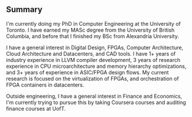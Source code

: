 ## Summary

I'm currently doing my PhD in Computer Engineering at the University of Toronto. I have earned my MASc degree from the University of British Columbia, and before that I finished my BSc from Alexandria University.

I have a general interest in Digital Design, FPGAs, Computer Architecture, Cloud Architecture and Datacenters, and CAD tools. I have 1+ years of industry experience in LLVM compiler development, 3 years of research experience in CPU microarchitecture and memory hierarchy optimizations, and 3+ years of experience in ASIC/FPGA design flows. My current research is focused on the virtualization of FPGAs, and orchestration of FPGA containers in datacenters.

Outside engineering, I have a general interest in Finance and Economics, I'm currently trying to pursue this by taking Coursera courses and auditing finance courses at UofT.
